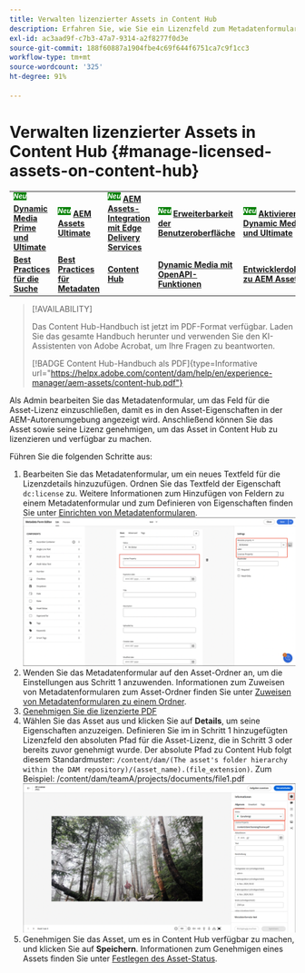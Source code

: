 ```yaml
---
title: Verwalten lizenzierter Assets in Content Hub
description: Erfahren Sie, wie Sie ein Lizenzfeld zum Metadatenformular für Assets hinzufügen, die Metadateneigenschaft „Lizenz“ auf Asset-Ordner anwenden und Assets mit Lizenzen zur Nutzung genehmigen.
exl-id: ac3aad9f-c7b3-47a7-9314-a2f8277f0d3e
source-git-commit: 188f60887a1904fbe4c69f644f6751ca7c9f1cc3
workflow-type: tm+mt
source-wordcount: '325'
ht-degree: 91%

---
```


# Verwalten lizenzierter Assets in Content Hub {#manage-licensed-assets-on-content-hub}

<table>
    <tr>
        <td>
            <sup style= "background-color:#008000; color:#FFFFFF; font-weight:bold"><i>Neu</i></sup> <a href="/help/assets/dynamic-media/dm-prime-ultimate.md"><b>Dynamic Media Prime und Ultimate</b></a>
        </td>
        <td>
            <sup style= "background-color:#008000; color:#FFFFFF; font-weight:bold"><i>Neu</i></sup> <a href="/help/assets/assets-ultimate-overview.md"><b>AEM Assets Ultimate</b></a>
        </td>
        <td>
            <sup style= "background-color:#008000; color:#FFFFFF; font-weight:bold"><i>Neu</i></sup> <a href="/help/assets/integrate-aem-assets-edge-delivery-services.md"><b>AEM Assets-Integration mit Edge Delivery Services</b></a>
        </td>
        <td>
            <sup style= "background-color:#008000; color:#FFFFFF; font-weight:bold"><i>Neu</i></sup> <a href="/help/assets/aem-assets-view-ui-extensibility.md"><b>Erweiterbarkeit der Benutzeroberfläche</b></a>
        </td>
          <td>
            <sup style= "background-color:#008000; color:#FFFFFF; font-weight:bold"><i>Neu</i></sup> <a href="/help/assets/dynamic-media/enable-dynamic-media-prime-and-ultimate.md"><b>Aktivieren von Dynamic Media Prime und Ultimate</b></a>
        </td>
    </tr>
    <tr>
        <td>
            <a href="/help/assets/search-best-practices.md"><b>Best Practices für die Suche</b></a>
        </td>
        <td>
            <a href="/help/assets/metadata-best-practices.md"><b>Best Practices für Metadaten</b></a>
        </td>
        <td>
            <a href="/help/assets/product-overview.md"><b>Content Hub</b></a>
        </td>
        <td>
            <a href="/help/assets/dynamic-media-open-apis-overview.md"><b>Dynamic Media mit OpenAPI-Funktionen</b></a>
        </td>
        <td>
            <a href="https://developer.adobe.com/experience-cloud/experience-manager-apis/"><b>Entwicklerdokumentation zu AEM Assets</b></a>
        </td>
    </tr>
</table>

>[!AVAILABILITY]
>
>Das Content Hub-Handbuch ist jetzt im PDF-Format verfügbar. Laden Sie das gesamte Handbuch herunter und verwenden Sie den KI-Assistenten von Adobe Acrobat, um Ihre Fragen zu beantworten.
>
>[!BADGE Content Hub-Handbuch als PDF]{type=Informative url="https://helpx.adobe.com/content/dam/help/en/experience-manager/aem-assets/content-hub.pdf"}

Als Admin bearbeiten Sie das Metadatenformular, um das Feld für die Asset-Lizenz einzuschließen, damit es in den Asset-Eigenschaften in der AEM-Autorenumgebung angezeigt wird. Anschließend können Sie das Asset sowie seine Lizenz genehmigen, um das Asset in Content Hub zu lizenzieren und verfügbar zu machen.

Führen Sie die folgenden Schritte aus:

1. Bearbeiten Sie das Metadatenformular, um ein neues Textfeld für die Lizenzdetails hinzuzufügen. Ordnen Sie das Textfeld der Eigenschaft `dc:license` zu. Weitere Informationen zum Hinzufügen von Feldern zu einem Metadatenformular und zum Definieren von Eigenschaften finden Sie unter [Einrichten von Metadatenformularen](/help/assets/metadata-assets-view.md#metadata-forms).
   ![ZIP-Extraktion](/help/assets/assets/metadata-form-edit.png)
1. Wenden Sie das Metadatenformular auf den Asset-Ordner an, um die Einstellungen aus Schritt 1 anzuwenden. Informationen zum Zuweisen von Metadatenformularen zum Asset-Ordner finden Sie unter [Zuweisen von Metadatenformularen zu einem Ordner](/help/assets/metadata-assets-view.md#metadata-forms).
1. [Genehmigen Sie die lizenzierte PDF](/help/assets/manage-organize-assets-view.md#set-asset-status)
1. Wählen Sie das Asset aus und klicken Sie auf **Details**, um seine Eigenschaften anzuzeigen. Definieren Sie im in Schritt 1 hinzugefügten Lizenzfeld den absoluten Pfad für die Asset-Lizenz, die in Schritt 3 oder bereits zuvor genehmigt wurde. Der absolute Pfad zu Content Hub folgt diesem Standardmuster: `/content/dam/(The asset's folder hierarchy within the DAM repository)/(asset_name).(file_extension)`. Zum Beispiel: /content/dam/teamA/projects/documents/file1.pdf
   ![Absoluter Pfad](/help/assets/assets/absolute-path.png)
1. Genehmigen Sie das Asset, um es in Content Hub verfügbar zu machen, und klicken Sie auf **Speichern**. Informationen zum Genehmigen eines Assets finden Sie unter [Festlegen des Asset-Status](/help/assets/manage-organize-assets-view.md#set-asset-status).
